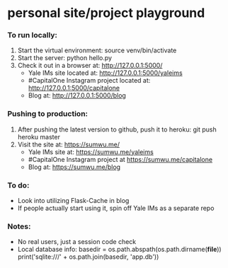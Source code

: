 personal site/project playground
====================

### To run locally:
1. Start the virtual environment: source venv/bin/activate
2. Start the server: python hello.py
3. Check it out in a browser at: http://127.0.0.1:5000/
	- Yale IMs site located at: http://127.0.0.1:5000/yaleims
	- #CapitalOne Instagram project located at: http://127.0.0.1:5000/capitalone
	- Blog at: http://127.0.0.1:5000/blog

### Pushing to production:
1. After pushing the latest version to github, push it to heroku: git push heroku master
2. Visit the site at: https://sumwu.me/
	- Yale IMs site at: https://sumwu.me/yaleims
	- #CapitalOne Instagram project at https://sumwu.me/capitalone
	- Blog at: https://sumwu.me/blog

### To do:
* Look into utilizing Flask-Cache in blog
* If people actually start using it, spin off Yale IMs as a separate repo

### Notes:
* No real users, just a session code check
* Local database info:
	basedir = os.path.abspath(os.path.dirname(__file__))
	print('sqlite:///' + os.path.join(basedir, 'app.db'))
